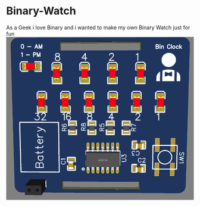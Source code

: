 # Binary-Watch
As a Geek i love Binary and i wanted to make my own Binary Watch just for fun
![Screenshot](BinaryWatch.PNG)
